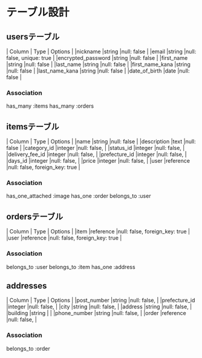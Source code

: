 # テーブル設計

## usersテーブル
| Column             | Type       | Options                        |
|nickname            |string      |null: false                     |
|email               |string      |null: false, unique: true       |
|encrypted_password  |string      |null: false                     |
|first_name          |string      |null: false                     |
|last_name           |string      |null: false                     |
|first_name_kana     |string      |null: false                     |
|last_name_kana      |string      |null: false                     |
|date_of_birth       |date        |null: false                     |

### Association
has_many :items
has_many :orders

## itemsテーブル
| Column             | Type       | Options                        |
|name                |string      |null: false                     |
|description         |text        |null: false                     |
|category_id         |integer     |null: false,                    |
|status_id           |integer     |null: false,                    |
|delivery_fee_id     |integer     |null: false,                    |
|prefecture_id       |integer     |null: false,                    |
|days_id             |integer     |null: false,                    |
|price               |integer     |null: false,                    |
|user                |reference   |null: false, foreign_key: true  |

### Association
has_one_attached :image
has_one :order
belongs_to :user

## ordersテーブル
| Column             | Type       | Options                        |
|item                |reference   |null: false, foreign_key: true  |
|user                |reference   |null: false, foreign_key: true  |

### Association
belongs_to :user
belongs_to :item
has_one :address

## addresses
| Column             | Type       | Options                        |
|post_number         |string      |null: false,                    |
|prefecture_id       |integer     |null: false,                    |
|city                |string      |null: false,                    |
|address             |string      |null: false,                    |
|building            |string      |                                |
|phone_number        |string      |null: false,                    |
|order               |reference   |null: false,                    |

### Association
belongs_to :order